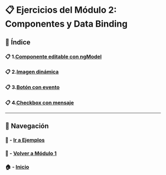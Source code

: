 # 📋 Ejercicios del Módulo 2: Componentes y Data Binding

## 📌 Índice

### 📋 1.[Componente editable con ngModel](./Ejercicio_1.md)
### 📋 2.[Imagen dinámica](./Ejercicio_2.md)
### 📋 3.[Botón con evento](./Ejercicio_3.md)
### 📋 4.[Checkbox con mensaje](./Ejercicio_4.md)

---

## 🔁 Navegación

### 🧪 - [Ir a Ejemplos](../Ejemplos/README.md)

### 📘 - [Volver a Módulo 1](../Modulo_1.md)

### 🏠 - [Inicio](../../../README.md)
